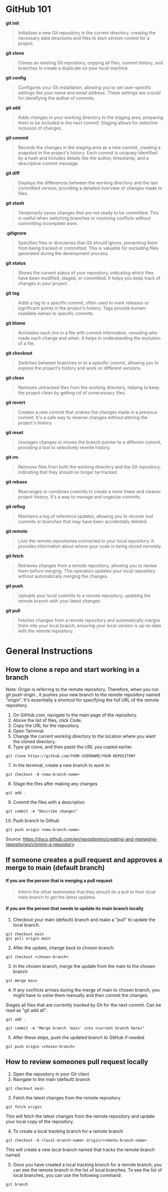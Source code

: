 # GitHub 101

**git init**
> Initializes a new Git repository in the current directory, creating the necessary data structures and files to start version control for a project.

**git clone**
> Clones an existing Git repository, copying all files, commit history, and branches to create a duplicate on your local machine.

**git config**
> Configures your Git installation, allowing you to set user-specific settings like your name and email address. These settings are crucial for identifying the author of commits.

**git add**
> Adds changes in your working directory to the staging area, preparing them to be included in the next commit. Staging allows for selective inclusion of changes.

**git commit**
> Records the changes in the staging area as a new commit, creating a snapshot in the project's history. Each commit is uniquely identified by a hash and includes details like the author, timestamp, and a descriptive commit message.

**git diff**
> Displays the differences between the working directory and the last committed version, providing a detailed overview of changes made to files.

**git stash**
> Temporarily saves changes that are not ready to be committed. This is useful when switching branches or resolving conflicts without committing incomplete work.

**.gitignore**
> Specifies files or directories that Git should ignore, preventing them from being tracked or committed. This is valuable for excluding files generated during the development process.

**git status**
> Shows the current status of your repository, indicating which files have been modified, staged, or committed. It helps you keep track of changes in your project.

**git tag**
> Adds a tag to a specific commit, often used to mark releases or significant points in the project's history. Tags provide human-readable names to specific commits.

**git blame**
> Annotates each line in a file with commit information, revealing who made each change and when. It helps in understanding the evolution of a file.

**git checkout**
> Switches between branches or to a specific commit, allowing you to explore the project's history and work on different versions.

**git clean**
> Removes untracked files from the working directory, helping to keep the project clean by getting rid of unnecessary files.

**git revert**
> Creates a new commit that undoes the changes made in a previous commit. It's a safe way to reverse changes without altering the project's history.

**git reset**
> Unstages changes or moves the branch pointer to a different commit, providing a tool to selectively rewrite history.

**git rm**
> Removes files from both the working directory and the Git repository, indicating that they should no longer be tracked.

**git rebase**
> Rearranges or combines commits to create a more linear and cleaner project history. It's a way to manage and organize commits.

**git reflog**
> Maintains a log of reference updates, allowing you to recover lost commits or branches that may have been accidentally deleted.

**git remote**
> Lists the remote repositories connected to your local repository. It provides information about where your code is being stored remotely.

**git fetch**
> Retrieves changes from a remote repository, allowing you to review them before merging. This operation updates your local repository without automatically merging the changes.

**git push**
> Uploads your local commits to a remote repository, updating the remote branch with your latest changes.

**git pull**
> Fetches changes from a remote repository and automatically merges them into your local branch, ensuring your local version is up-to-date with the remote repository.

# General Instructions

## How to clone a repo and start working in a branch
Note: Origin is referring to the remote repository. Therefore, when you run git push origin <new-branch-name>, it pushes your new branch to the remote repository named "origin". It's essentially a shortcut for specifying the full URL of the remote repository.

1. On GitHub.com, navigate to the main page of the repository.
2. Above the list of files, click Code.
3. Copy the URL for the repository.
4. Open Terminal.
5. Change the current working directory to the location where you want the cloned directory.
6. Type git clone, and then paste the URL you copied earlier.
   
```
git clone https://github.com/YOUR-USERNAME/YOUR-REPOSITORY
```

7. In the terminal, create a new branch to work in:

```
git checkout -b <new-branch-name>
```

8. Stage the files after making any changes

```
git add .
```

9. Commit the files with a description
```
git commit -m "Describe changes"
```

10. Push branch to Github
```
git push origin <new-branch-name>
```

Source: https://docs.github.com/en/repositories/creating-and-managing-repositories/cloning-a-repository

## If someone creates a pull request and approves a merge to main (default branch)


#### If you are the person that is merging a pull request

> Inform the other teammates that they should do a pull to their local main branch to get the latest updates.

#### If you are the person that needs to update its main branch locally

1. Checkout your main (default) branch and make a "pull" to update the local branch.
```
git checkout main
git pull origin main
```

2. After the update, change back to chosen branch:
``` 
git checkout <chosen-branch>
```

3. In the chosen branch, merge the update from the main to the chosen branch
```
git merge main
```

4. If any conflicts arrises during the merge of main to chosen branch, you might have to solve them manually and then commit the changes.

Stages all files that are currently tracked by Git for the next commit. Can be read as "git add all".
```
git add .
```

```
git commit -m "Merge branch 'main' into <current branch here>"
```

5. After these steps, push the updated branch to GitHub if needed
```
git push origin <chosen-branch>
```

## How to review someones pull request locally

1. Open the repository in your Git client
2. Navigate to the main (default) branch
```
git checkout main
```
3. Fetch the latest changes from the remote repository
```
git fetch origin
```
This will fetch the latest changes from the remote repository and update your local copy of the repository.

4. To create a local tracking branch for a remote branch
```
git checkout -b <local-branch-name> origin/<remote-branch-name>
```
This will create a new local branch named <local-branch-name> that tracks the remote branch named <remote-branch-name>

5. Once you have created a local tracking branch for a remote branch, you can see the remote branch in the list of local branches. To see the list of local branches, you can use the following command:
```
git branch
```
